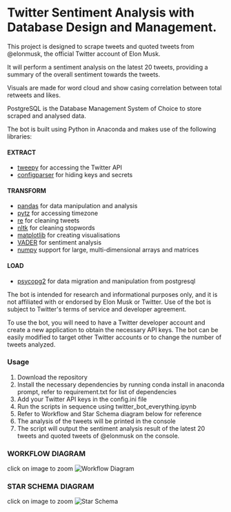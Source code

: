 # Twitter Sentiment Analysis with Database Design and Management.

This project is designed to scrape tweets and quoted tweets from @elonmusk, the official Twitter account of Elon Musk. 

It will perform a sentiment analysis on the latest 20 tweets, providing a summary of the overall sentiment towards the tweets.

Visuals are made for word cloud and show casing correlation between total retweets and likes.

PostgreSQL is the Database Management System of Choice to store scraped and analysed data.

The bot is built using Python in Anaconda and makes use of the following libraries:

#### EXTRACT
* [tweepy](https://www.tweepy.org/) for accessing the Twitter API
* [configparser](https://pypi.org/project/configparser/) for hiding keys and secrets

#### TRANSFORM
* [pandas](https://pandas.pydata.org/) for data manipulation and analysis
* [pytz](https://pypi.org/project/pytz/) for accessing timezone
* [re](https://docs.python.org/3/library/re.html) for cleaning tweets
* [nltk](https://www.nltk.org/) for cleaning stopwords
* [matplotlib](https://matplotlib.org/) for creating visualisations
* [VADER](https://pypi.org/project/vaderSentiment/) for sentiment analysis
* [numpy](https://numpy.org/) support for large, multi-dimensional arrays and matrices

#### LOAD
* [psycopg2](https://www.psycopg.org/) for data migration and manipulation from postgresql

The bot is intended for research and informational purposes only, and it is not affiliated with or endorsed by Elon Musk or Twitter. Use of the bot is subject to Twitter's terms of service and developer agreement.

To use the bot, you will need to have a Twitter developer account and create a new application to obtain the necessary API keys. The bot can be easily modified to target other Twitter accounts or to change the number of tweets analyzed.

### Usage
1. Download the repository
2. Install the necessary dependencies by running conda install in anaconda prompt, refer to requirement.txt for list of dependencies
3. Add your Twitter API keys in the config.ini file
4. Run the scripts in sequence using twitter_bot_everything.ipynb
5. Refer to Workflow and Star Schema diagram below for reference 
6. The analysis of the tweets will be printed in the console
7. The script will output the sentiment analysis result of the latest 20 tweets and quoted tweets of @elonmusk on the console.

### WORKFLOW DIAGRAM
click on image to zoom
![Workflow Diagram](https://user-images.githubusercontent.com/105503334/215141879-be3c35da-3a03-4a8c-937f-33c5a77c5880.png)

### STAR SCHEMA DIAGRAM
click on image to zoom
![Star Schema](https://user-images.githubusercontent.com/105503334/215154696-1f8d83db-1ca9-4cb4-80b2-40e93afd89f4.png)
